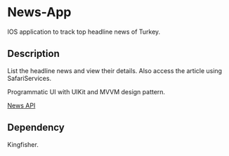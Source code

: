 # News-App

IOS application to track top headline news of Turkey.

## Description

List the headline news and view their details. Also access the article using SafariServices.

Programmatic UI with UIKit and MVVM design pattern.

[News API](https://newsapi.org)

## Dependency

Kingfisher.

